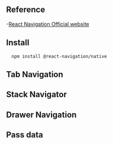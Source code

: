 
## Reference
-[React Navigation Official website](https://reactnavigation.org/versions)


## Install
```
  npm install @react-navigation/native
```

## Tab Navigation

## Stack Navigator


## Drawer Navigation


## Pass data



